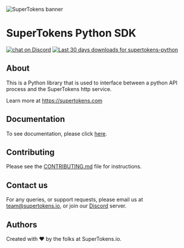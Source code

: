 ![SuperTokens banner](https://raw.githubusercontent.com/supertokens/supertokens-logo/master/images/Artboard%20%E2%80%93%2027%402x.png)

# SuperTokens Python SDK

<a href="https://supertokens.com/discord">
<img src="https://img.shields.io/discord/603466164219281420.svg?logo=discord"
    alt="chat on Discord"></a>
<a href="https://pypi.org/project/supertokens-python">
<img alt="Last 30 days downloads for supertokens-python" src="https://pepy.tech/badge/supertokens-python/month"/>
</a>

## About
This is a Python library that is used to interface between a python API process and the SuperTokens http service.

Learn more at https://supertokens.com

## Documentation

To see documentation, please click [here](https://supertokens.com/docs/community/introduction).

## Contributing

Please see the [CONTRIBUTING.md](https://github.com/supertokens/supertokens-python/blob/master/CONTRIBUTING.md) file for instructions.

## Contact us

For any queries, or support requests, please email us at team@supertokens.io, or join our [Discord](https://supertokens.com/discord) server.

## Authors

Created with :heart: by the folks at SuperTokens.io.